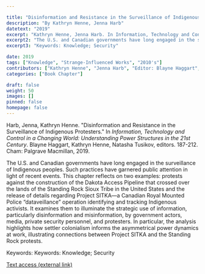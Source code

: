 ```yaml
---

title: "Disinformation and Resistance in the Surveillance of Indigenous Protesters"
description: "By Kathryn Henne, Jenna Harb"
datetext: "2019"
excerpt: "Kathryn Henne, Jenna Harb. In Information, Technology and Control in a Changing World: Understanding Power Structures in the 21st Century. Blayne Haggart, Kathryn Henne, Natasha Tusikov, editors. 187-212. Cham: Palgrave Macmillan, 2019."
excerpt2: "The U.S. and Canadian governments have long engaged in the surveillance of Indigenous peoples. Such practices have garnered public attention in light of recent events. This chapter reflects on two examples: protests against the construction of the Dakota Access Pipeline that crossed over the lands of the Standing Rock Sioux Tribe in the United States and the release of details regarding Project SITKA—a Canadian Royal Mounted Police “dataveillance” operation identifying and tracking Indigenous activists. It examines them to illuminate the strategic use of information, particularly disinformation and misinformation, by government actors, media, private security personnel, and protesters. In particular, the analysis highlights how settler colonialism informs the asymmetrical power dynamics at work, illustrating connections between Project SITKA and the Standing Rock protests."
excerpt3: "Keywords: Knowledge; Security"

date: 2019
tags: ["Knowledge", "Strange-Influenced Works", "2010's"]
contributors: ["Kathryn Henne", "Jenna Harb", "Editor: Blayne Haggart", "Editor: Kathryn Henne", "Editor: Natasha Tusikov"]
categories: ["Book Chapter"]

draft: false
weight: 50
images: []
pinned: false
homepage: false
---
```


Harb, Jenna, Kathryn Henne. "Disinformation and Resistance in the Surveillance of Indigenous Protesters." In *Information, Technology and Control in a Changing World: Understanding Power Structures in the 21st Century*. Blayne Haggart, Kathryn Henne, Natasha Tusikov, editors.  187-212. Cham: Palgrave Macmillan, 2019.

The U.S. and Canadian governments have long engaged in the surveillance of Indigenous peoples. Such practices have garnered public attention in light of recent events. This chapter reflects on two examples: protests against the construction of the Dakota Access Pipeline that crossed over the lands of the Standing Rock Sioux Tribe in the United States and the release of details regarding Project SITKA—a Canadian Royal Mounted Police “dataveillance” operation identifying and tracking Indigenous activists. It examines them to illuminate the strategic use of information, particularly disinformation and misinformation, by government actors, media, private security personnel, and protesters. In particular, the analysis highlights how settler colonialism informs the asymmetrical power dynamics at work, illustrating connections between Project SITKA and the Standing Rock protests.

Keywords: Keywords: Knowledge; Security

[Text access (external link)](https://www.worldcat.org/title/1111084507)

